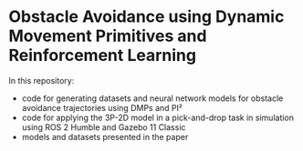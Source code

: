 # Obstacle Avoidance using Dynamic Movement Primitives and Reinforcement Learning

In this repository: 
- code for generating datasets and neural network models for obstacle avoidance trajectories using DMPs and PI²
- code for applying the 3P-2D model in a pick-and-drop task in simulation using ROS 2 Humble and Gazebo 11 Classic
- models and datasets presented in the paper
